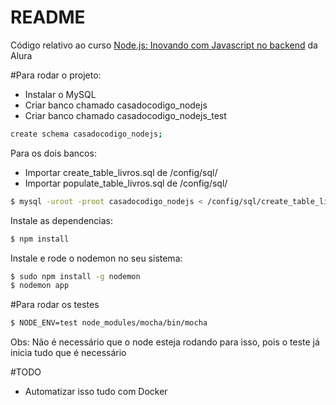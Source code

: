 # README #

Código relativo ao curso [Node.js: Inovando com Javascript no backend](https://cursos.alura.com.br/course/node-js) da Alura

#Para rodar o projeto:

- Instalar o MySQL
- Criar banco chamado casadocodigo_nodejs
- Criar banco chamado casadocodigo_nodejs_test

```bash
create schema casadocodigo_nodejs;
```

Para os dois bancos:

- Importar create_table_livros.sql de /config/sql/
- Importar populate_table_livros.sql de /config/sql/

```bash
$ mysql -uroot -proot casadocodigo_nodejs < /config/sql/create_table_livros.sql
```

Instale as dependencias:

```bash
$ npm install
```

Instale e rode o nodemon no seu sistema:

```bash
$ sudo npm install -g nodemon
$ nodemon app
```

#Para rodar os testes

```bash
$ NODE_ENV=test node_modules/mocha/bin/mocha
```
Obs: Não é necessário que o node esteja rodando para isso, pois o teste já inicia tudo que é necessário

#TODO

- Automatizar isso tudo com Docker
